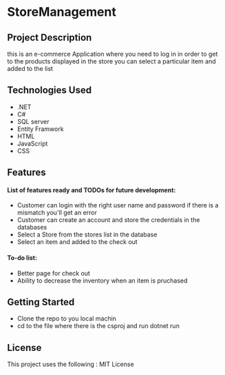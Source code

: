 # StoreManagement

## Project Description 
this is an e-commerce Application where you need to log in in order to get to the products displayed in the store 
you can select a particular item and added to the list 

## Technologies Used 
* .NET 
* C# 
* SQL server
* Entity Framwork 
* HTML 
* JavaScript 
* CSS

## Features
#### List of features ready and TODOs for future development:

* Customer can login with the right user name and password if there is a mismatch you'll get an error
* Customer can create an account and store the credentials in the databases
* Select a Store from the stores list in the database
* Select an item and added to the check out

#### To-do list:
* Better page for check out 
* Ability to decrease the inventory when an item is pruchased 

## Getting Started 
* Clone the repo to you local machin 
* cd to the file where there is the csproj and run dotnet run 

## License 
This project uses the following : MIT License





